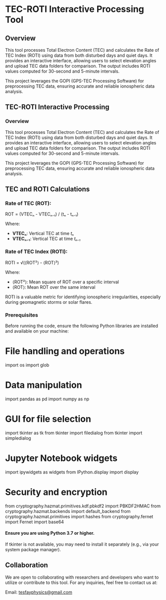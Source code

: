 # TEC-ROTI Interactive Processing Tool
## Overview
This tool processes Total Electron Content (TEC) and calculates the Rate of TEC Index (ROTI) using data from both disturbed days and quiet days. It provides an interactive interface, allowing users to select elevation angles and upload TEC data folders for comparison. The output includes ROTI values computed for 30-second and 5-minute intervals.

This project leverages the GOPI (GPS-TEC Processing Software) for preprocessing TEC data, ensuring accurate and reliable ionospheric data analysis.


## TEC-ROTI Interactive Processing
### Overview
This tool processes Total Electron Content (TEC) and calculates the Rate of TEC Index (ROTI) using data from both disturbed days and quiet days. It provides an interactive interface, allowing users to select elevation angles and upload TEC data folders for comparison. The output includes ROTI values computed for 30-second and 5-minute intervals.

This project leverages the GOPI (GPS-TEC Processing Software) for preprocessing TEC data, ensuring accurate and reliable ionospheric data analysis.

## TEC and ROTI Calculations

### Rate of TEC (ROT):
ROT = (VTECₙ - VTECₙ₋₁) / (tₙ - tₙ₋₁)

Where:
- **VTECₙ**: Vertical TEC at time *tₙ*
- **VTECₙ₋₁**: Vertical TEC at time *tₙ₋₁*

### Rate of TEC Index (ROTI):
ROTI = √(⟨ROT²⟩ - ⟨ROT⟩²)

Where:
- ⟨ROT²⟩: Mean square of ROT over a specific interval
- ⟨ROT⟩: Mean ROT over the same interval

ROTI is a valuable metric for identifying ionospheric irregularities, especially during geomagnetic storms or solar flares.


### Prerequisites
Before running the code, ensure the following Python libraries are installed and available on your machine:

# File handling and operations
import os
import glob

# Data manipulation
import pandas as pd
import numpy as np

# GUI for file selection
import tkinter as tk
from tkinter import filedialog
from tkinter import simpledialog

# Jupyter Notebook widgets
import ipywidgets as widgets
from IPython.display import display

# Security and encryption
from cryptography.hazmat.primitives.kdf.pbkdf2 import PBKDF2HMAC
from cryptography.hazmat.backends import default_backend
from cryptography.hazmat.primitives import hashes
from cryptography.fernet import Fernet
import base64

#### Ensure you are using Python 3.7 or higher.
If tkinter is not available, you may need to install it separately (e.g., via your system package manager).

## Collaboration
We are open to collaborating with researchers and developers who want to utilize or contribute to this tool. For any inquiries, feel free to contact us at:

Email: tesfayphysics@gmail.com
